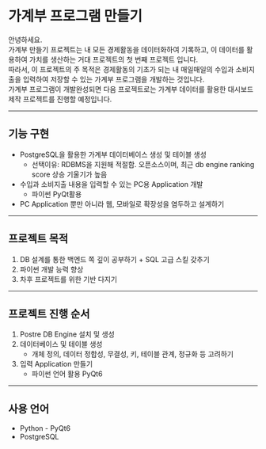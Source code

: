 # 가계부 프로그램 만들기
안녕하세요.   
가계부 만들기 프로젝트는 내 모든 경제활동을 데이터화하여 기록하고, 이 데이터를 활용하여 가치를 생산하는 거대 프로젝트의 첫 번째 프로젝트 입니다.   
따라서, 이 프로젝트의 주 목적은 경제활동의 기초가 되는 내 매일매일의 수입과 소비지출을 입력하여 저장할 수 있는 가계부 프로그램을 개발하는 것입니다.   
가계부 프로그램이 개발완성되면 다음 프로젝트로는 가계부 데이터를 활용한 대시보드 제작 프로젝트를 진행할 예정입니다.
***
## 기능 구현
- PostgreSQL을 활용한 가계부 데이터베이스 생성 및 테이블 생성   
    - 선택이유: RDBMS을 지원해 적절함. 오픈소스이며, 최근 db engine ranking score 상승 기울기가 높음
- 수입과 소비지출 내용을 입력할 수 있는 PC용 Application 개발   
    - 파이썬 PyQt활용   
- PC Application 뿐만 아니라 웹, 모바일로 확장성을 염두하고 설계하기
***
## 프로젝트 목적
1. DB 설계를 통한 백엔드 쪽 깊이 공부하기 + SQL 고급 스킬 갖추기
2. 파이썬 개발 능력 향상   
3. 차후 프로젝트를 위한 기반 다지기
***
## 프로젝트 진행 순서
1. Postre DB Engine 설치 및 생성
2. 데이터베이스 및 테이블 생성   
    - 개체 정의, 데이터 정합성, 무결성, 키, 테이블 관계, 정규화 등 고려하기
3. 입력 Application 만들기   
    - 파이썬 언어 활용 PyQt6
***
## 사용 언어
* Python - PyQt6   
* PostgreSQL



